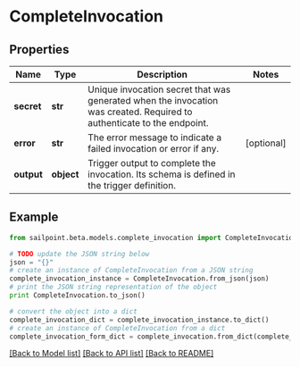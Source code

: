 # CompleteInvocation


## Properties

Name | Type | Description | Notes
------------ | ------------- | ------------- | -------------
**secret** | **str** | Unique invocation secret that was generated when the invocation was created. Required to authenticate to the endpoint. | 
**error** | **str** | The error message to indicate a failed invocation or error if any. | [optional] 
**output** | **object** | Trigger output to complete the invocation. Its schema is defined in the trigger definition. | 

## Example

```python
from sailpoint.beta.models.complete_invocation import CompleteInvocation

# TODO update the JSON string below
json = "{}"
# create an instance of CompleteInvocation from a JSON string
complete_invocation_instance = CompleteInvocation.from_json(json)
# print the JSON string representation of the object
print CompleteInvocation.to_json()

# convert the object into a dict
complete_invocation_dict = complete_invocation_instance.to_dict()
# create an instance of CompleteInvocation from a dict
complete_invocation_form_dict = complete_invocation.from_dict(complete_invocation_dict)
```
[[Back to Model list]](../README.md#documentation-for-models) [[Back to API list]](../README.md#documentation-for-api-endpoints) [[Back to README]](../README.md)


